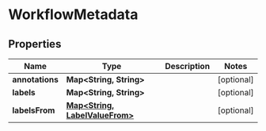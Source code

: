 

# WorkflowMetadata

## Properties

Name | Type | Description | Notes
------------ | ------------- | ------------- | -------------
**annotations** | **Map&lt;String, String&gt;** |  |  [optional]
**labels** | **Map&lt;String, String&gt;** |  |  [optional]
**labelsFrom** | [**Map&lt;String, LabelValueFrom&gt;**](LabelValueFrom.md) |  |  [optional]



